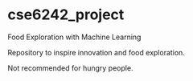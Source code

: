 # cse6242_project
Food Exploration with Machine Learning 

Repository to inspire innovation and food exploration. 

Not recommended for hungry people. 

